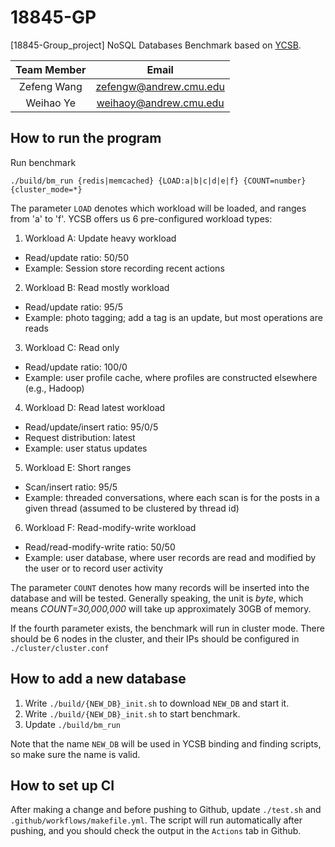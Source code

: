 # 18845-GP
[18845-Group_project] NoSQL Databases Benchmark based on [YCSB](https://github.com/brianfrankcooper/YCSB/).

| Team Member | Email |
| :---: | :---: |
| Zefeng Wang | zefengw@andrew.cmu.edu |
| Weihao Ye | weihaoy@andrew.cmu.edu |

## How to run the program
Run benchmark
```shell
./build/bm_run {redis|memcached} {LOAD:a|b|c|d|e|f} {COUNT=number} {cluster_mode=*}
```
The parameter `LOAD` denotes which workload will be loaded, and ranges from 'a' to 'f'. 
YCSB offers us 6 pre-configured workload types:
1. Workload A: Update heavy workload
  - Read/update ratio: 50/50
  - Example: Session store recording recent actions

2. Workload B: Read mostly workload
  - Read/update ratio: 95/5
  - Example: photo tagging; add a tag is an update, but most operations are reads

3. Workload C: Read only
  - Read/update ratio: 100/0
  - Example: user profile cache, where profiles are constructed elsewhere (e.g., Hadoop)

4. Workload D: Read latest workload
  - Read/update/insert ratio: 95/0/5
  - Request distribution: latest
  - Example: user status updates

5. Workload E: Short ranges
  - Scan/insert ratio: 95/5
  - Example: threaded conversations, where each scan is for the posts in a given thread (assumed to be clustered by thread id)

6. Workload F: Read-modify-write workload
  - Read/read-modify-write ratio: 50/50
  - Example: user database, where user records are read and modified by the user or to record user activity

The parameter `COUNT` denotes how many records will be inserted into the database and will be tested. Generally speaking, the unit is *byte*, which means *COUNT=30,000,000* will take up approximately 30GB of memory.

If the fourth parameter exists, the benchmark will run in cluster mode. There should be 6 nodes in the cluster, and their IPs should be configured in `./cluster/cluster.conf`

## How to add a new database
1. Write `./build/{NEW_DB}_init.sh` to download `NEW_DB` and start it.
2. Write `./build/{NEW_DB}_init.sh` to start benchmark.
3. Update `./build/bm_run`

Note that the name `NEW_DB` will be used in YCSB binding and finding scripts, so make sure the name is valid.

## How to set up CI
After making a change and before pushing to Github, update `./test.sh` and `.github/workflows/makefile.yml`. The script will run automatically after pushing, and you should check the output in the `Actions` tab in Github.
